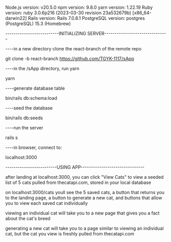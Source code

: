 Node.js version: v20.5.0
npm version: 9.8.0
yarn version: 1.22.19
Ruby version: ruby 3.0.6p216 (2023-03-30 revision 23a532679b) [x86_64-darwin22]
Rails version: Rails 7.0.8.1
PostgreSQL version: postgres (PostgreSQL) 15.3 (Homebrew)

--------------------------INITIALIZING SERVER-------------------------------

----in a new directory clone the react-branch of the remote repo

git clone -b react-branch https://github.com/TGYK-1117/sApp

----in the /sApp directory, run yarn

yarn

----generate database table 

bin/rails db:schema:load

----seed the database 

bin/rails db:seeds

----run the server

rails s

----in browser, connect to:

localhost:3000

-------------------------USING APP-------------------------------

after landing at localhost:3000, you can click "View Cats" 
to view a seeded list of 5 cats pulled from thecatapi.com, stored in your 
local database

on localhost:3000/cats youll see the 5 saved cats, a button that returns you 
to the landing page, a button to generate a new cat, and buttons that allow you 
to view each saved cat individually

viewing an individual cat will take you to a new page that gives you a fact about the 
cat's breed

generating a new cat will take you to a page similar to viewing an individual cat, but 
the cat you view is freshly pulled from thecatapi.com 






